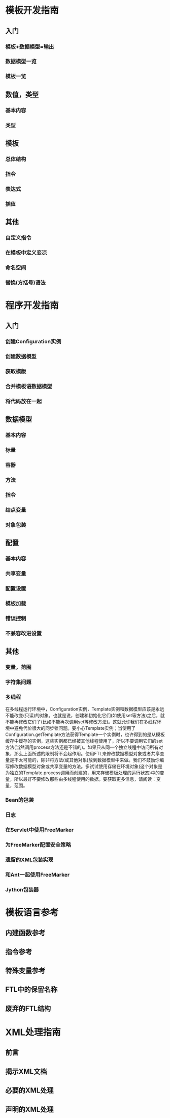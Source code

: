 # 模板开发指南
## 入门
### 模板+数据模型=输出
### 数据模型一览
### 模板一览
## 数值，类型
### 基本内容
### 类型
## 模板
### 总体结构
### 指令
### 表达式
### 插值
## 其他
### 自定义指令
### 在模板中定义变凉
### 命名空间
### 替换(方括号)语法
# 程序开发指南
## 入门
### 创建Configuration实例
### 创建数据模型
### 获取模版
### 合并模板语数据模型
### 将代码放在一起
## 数据模型
### 基本内容
### 标量
### 容器
### 方法
### 指令
### 结点变量
### 对象包装
## 配置
### 基本内容
### 共享变量
### 配置设置
### 模板加载
### 错误控制
### 不兼容改进设置
## 其他
### 变量，范围
### 字符集问题
### 多线程
在多线程运行环境中，Configuration实例，Template实例和数据模型应该是永远不能改变(只读)的对象。也就是说，创建和初始化它们(如使用set等方法)之后，就不能再修改它们了(比如不能再次调用set等修改方法)。这就允许我们在多线程环境中避免代价很大的同步锁问题。要小心Template实例；当使用了Configuration.getTemplate方法获得Template一个实例时，也许得到的是从模板缓存中缓存的实例，这些实例都已经被其他线程使用了，所以不要调用它们的set方法(当然调用process方法还是不错的)。如果只从同一个独立线程中访问所有对象，那么上面所述的限制将不会起作用。使用FTL来修改数据模型对象或者共享变量是不太可能的，除非将方法(或其他对象)放到数据模型中来做。我们不鼓励你编写修改数据模型对象或共享变量的方法。多试试使用存储在环境对象(这个对象是为独立的Template.process调用而创建的，用来存储模板处理的运行状态)中的变量，所以最好不要修改那些由多线程使用的数据。要获取更多信息，请阅读：变量，范围。
### Bean的包装
### 日志
### 在Servlet中使用FreeMarker
### 为FreeMarker配置安全策略
### 遗留的XML包装实现
### 和Ant一起使用FreeMarker
### Jython包装器
# 模板语言参考
## 内建函数参考
## 指令参考
## 特殊变量参考
## FTL中的保留名称
## 废弃的FTL结构
# XML处理指南
## 前言
## 揭示XML文档
## 必要的XML处理
## 声明的XML处理
